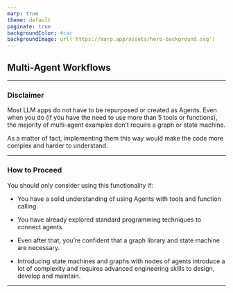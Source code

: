 ```yaml
---
marp: true
theme: default
paginate: true
backgroundColor: #cac
backgroundImage: url('https://marp.app/assets/hero-background.svg')
---
```


## Multi-Agent Workflows

---

### Disclaimer

Most LLM apps do not have to be repurposed or created as Agents. Even when you do (if you have the need to use more than 5 tools or functions), the majority of multi-agent examples don’t require a graph or state machine. 

As a matter of fact, implementing them this way would make the code more complex and harder to understand. 

---

### How to Proceed

You should only consider using this functionality if:
* You have a solid understanding of using Agents with tools and function calling.
* You have already explored standard programming techniques to connect agents.
* Even after that, you’re confident that a graph library and state machine are necessary.

* Introducing state machines and graphs with nodes of agents introduce a lot of complexity and requires advanced engineering skills to design, develop and maintain.

---
